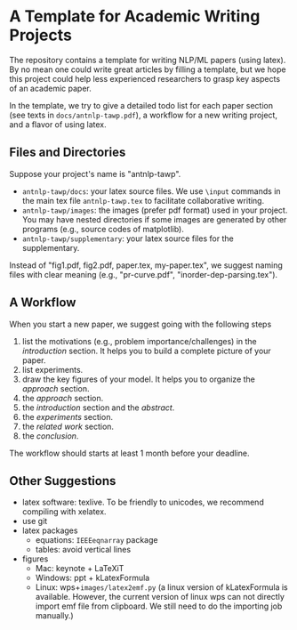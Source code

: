 # A Template for Academic Writing Projects

The repository contains a template for writing NLP/ML papers (using latex).
By no mean one could write great articles by filling a template,
but we hope this project could help less experienced researchers
to grasp key aspects of an academic paper.

In the template, we try to give a detailed todo list for each paper section 
(see texts in `docs/antnlp-tawp.pdf`),
a workflow for a new writing project,
and a flavor of using latex.


## Files and Directories

Suppose your project's name is "antnlp-tawp".
- `antnlp-tawp/docs`: your latex source files. We use `\input` commands in the main tex file `antnlp-tawp.tex` 
to facilitate collaborative writing.
- `antnlp-tawp/images`: the images (prefer pdf format) used in your project. You may have nested directories 
if some images are generated by other programs (e.g., source codes of matplotlib).
- `antnlp-tawp/supplementary`: your latex source files for the supplementary.

Instead of "fig1.pdf, fig2.pdf, paper.tex, my-paper.tex",
we suggest naming files with clear meaning (e.g., "pr-curve.pdf", "inorder-dep-parsing.tex").


## A Workflow

When you start a new paper, we suggest going with the following steps
1. list the motivations (e.g., problem importance/challenges) in the _introduction_ section. 
It helps you to build a complete picture of your paper. 
1. list experiments.
1. draw the key figures of your model. It helps you to organize the _approach_ section.
1. the _approach_ section.
1. the _introduction_ section and the _abstract_.
1. the _experiments_ section.
1. the _related work_ section.
1. the _conclusion_.

The workflow should starts at least 1 month before your deadline.

## Other Suggestions

- latex software: texlive. To be friendly to unicodes, we recommend compiling with xelatex.
- use git
- latex packages
    - equations: `IEEEeqnarray` package 
    - tables: avoid vertical lines
- figures
    - Mac: keynote + LaTeXiT
    - Windows: ppt + kLatexFormula
    - Linux: wps+`images/latex2emf.py` (a linux version of  kLatexFormula is available.
      However, the current version of linux wps can not directly import emf file from clipboard.
      We still need to do the importing job manually.)

